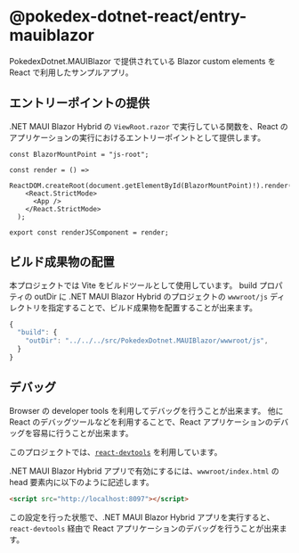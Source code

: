 # @pokedex-dotnet-react/entry-mauiblazor

PokedexDotnet.MAUIBlazor で提供されている Blazor custom elements を React で利用したサンプルアプリ。

## エントリーポイントの提供

.NET MAUI Blazor Hybrid の `ViewRoot.razor` で実行している関数を、React のアプリケーションの実行におけるエントリーポイントとして提供します。

```tsx
const BlazorMountPoint = "js-root";

const render = () =>
  ReactDOM.createRoot(document.getElementById(BlazorMountPoint)!).render(
    <React.StrictMode>
      <App />
    </React.StrictMode>
  );

export const renderJSComponent = render;
```

## ビルド成果物の配置

本プロジェクトでは Vite をビルドツールとして使用しています。
build プロパティの outDir に .NET MAUI Blazor Hybrid のプロジェクトの `wwwroot/js` ディレクトリを指定することで、ビルド成果物を配置することが出来ます。

```js
{
  "build": {
    "outDir": "../../../src/PokedexDotnet.MAUIBlazor/wwwroot/js",
  }
}
```

## デバッグ

Browser の developer tools を利用してデバッグを行うことが出来ます。
他に React のデバッグツールなどを利用することで、React アプリケーションのデバッグを容易に行うことが出来ます。

このプロジェクトでは、[`react-devtools`](https://www.npmjs.com/package/react-devtools) を利用しています。

.NET MAUI Blazor Hybrid アプリで有効にするには、`wwwroot/index.html` の head 要素内に以下のように記述します。

```html
<script src="http://localhost:8097"></script>
```

この設定を行った状態で、.NET MAUI Blazor Hybrid アプリを実行すると、`react-devtools` 経由で React アプリケーションのデバッグを行うことが出来ます。
